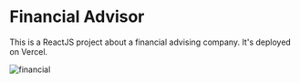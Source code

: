 # Financial Advisor

This is a ReactJS project about a financial advising company. It's deployed on Vercel.

![financial](https://github.com/SALVADORPOETA/Financial-advisor-sm/assets/71913145/420bd556-bfd0-4e96-ac82-af5cf42587b8)
